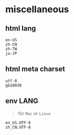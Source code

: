# miscellaneous

## html lang

    en-US
    zh-CN
    zh-TW
    ja-JP

## html meta charset

    utf-8
    gb18030



## env LANG

> for `Mac` or `Linux`

    en_US.UTF-8
    zh_CN.UTF-8

    

